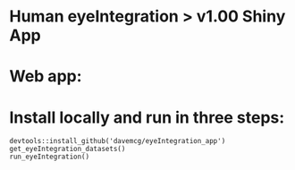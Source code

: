 # Human eyeIntegration > v1.00 Shiny App

# Web app: 
[](eyeIntegration.nei.nih.gov)

# Install locally and run in three steps:
```
devtools::install_github('davemcg/eyeIntegration_app')
get_eyeIntegration_datasets()
run_eyeIntegration()
```